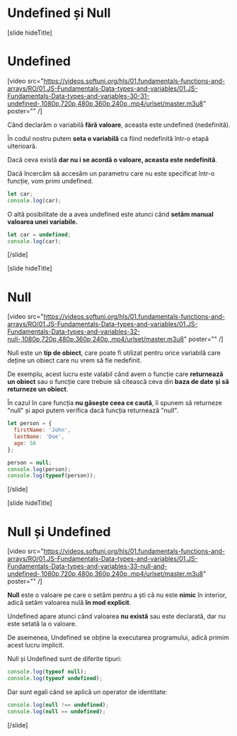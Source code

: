 # Undefined și Null

[slide hideTitle]
# Undefined

[video src="https://videos.softuni.org/hls/01.fundamentals-functions-and-arrays/RO/01.JS-Fundamentals-Data-types-and-variables/01.JS-Fundamentals-Data-types-and-variables-30-31-undefined-,1080p,720p,480p,360p,240p,.mp4/urlset/master.m3u8" poster="" /]

Când declarăm o variabilă **fără valoare**, aceasta este undefined (nedefinită).

În codul nostru putem **seta o variabilă** ca fiind nedefinită într-o etapă ulterioară.

Dacă ceva există **dar nu i se acordă o valoare, aceasta este nedefinită**.

Dacă încercăm să accesăm un parametru care nu este specificat într-o funcție, vom primi undefined.

``` js live
let car;
console.log(car);
```

O altă posibilitate de a avea undefined este atunci când **setăm manual valoarea unei variabile.**

``` js live
let car = undefined;  
console.log(car);
```

[/slide]

[slide hideTitle]

# Null

[video src="https://videos.softuni.org/hls/01.fundamentals-functions-and-arrays/RO/01.JS-Fundamentals-Data-types-and-variables/01.JS-Fundamentals-Data-types-and-variables-32-null-,1080p,720p,480p,360p,240p,.mp4/urlset/master.m3u8" poster="" /]

Null este un **tip de obiect**, care poate fi utilizat pentru orice variabilă care deține un obiect care nu vrem să fie nedefinit.

De exemplu, acest lucru este valabil când avem o funcție care **returnează un obiect** sau o funcție care trebuie să citească ceva din **baza de date** **și să returneze un obiect**.

În cazul în care funcția **nu găsește ceea ce caută**, îi spunem să returneze "null" și apoi putem verifica dacă funcția returnează "null". 

``` js live
let person = {
  firstName: 'John',
  lastName: 'Doe',
  age: 50
};

person = null;
console.log(person);
console.log(typeof(person));

```
[/slide]

[slide hideTitle]

# Null și Undefined

[video src="https://videos.softuni.org/hls/01.fundamentals-functions-and-arrays/RO/01.JS-Fundamentals-Data-types-and-variables/01.JS-Fundamentals-Data-types-and-variables-33-null-and-undefined-,1080p,720p,480p,360p,240p,.mp4/urlset/master.m3u8" poster="" /]

**Null** este o valoare pe care o setăm pentru a ști că nu este **nimic** în interior, adică setăm valoarea nulă **în mod explicit**.

Undefined apare atunci când valoarea **nu există** sau este declarată, dar nu este setată la o valoare.

De asemenea, Undefined se obține la executarea programului, adică primim acest lucru implicit.

Null și Undefined sunt de diferite tipuri:

``` js live
console.log(typeof null);
console.log(typeof undefined);
```

Dar sunt egali când se aplică un operator de identitate:

``` js live
console.log(null !== undefined);
console.log(null == undefined);
```

[/slide]
